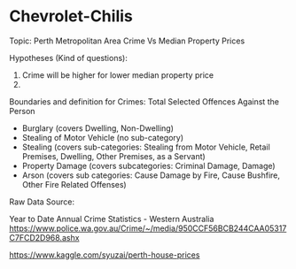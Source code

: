 # Chevrolet-Chilis

Topic:
Perth Metropolitan Area Crime Vs Median Property Prices 


Hypotheses (Kind of questions): 
1. Crime will be higher for lower median property price
2. 


Boundaries and definition for Crimes:
Total Selected Offences Against the Person
- Burglary (covers Dwelling, Non-Dwelling)
- Stealing of Motor Vehicle (no sub-category)
- Stealing (covers sub-categories: Stealing from Motor Vehicle, Retail Premises, Dwelling, Other Premises, as a Servant)
- Property Damage (covers subcategories: Criminal Damage, Damage)
- Arson (covers sub categories: Cause Damage by Fire, Cause Bushfire, Other Fire Related Offenses)



Raw Data Source:

Year to Date Annual Crime Statistics - Western Australia 
https://www.police.wa.gov.au/Crime/~/media/950CCF56BCB244CAA05317C7FCD2D968.ashx

https://www.kaggle.com/syuzai/perth-house-prices
